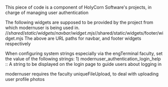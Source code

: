 This piece of code is a component of HolyCorn Software's projects, in charge of managing user authentication

The following widgets are supposed to be provided by the project from which modernuser is being used in.
    /$/shared/static/widgets/navbar/widget.mjs
    /$/shared/static/widgets/footer/widget.mjs
The above are URL paths for navbar, and footer widgets respectively

When configuring system strings especially via the engTerminal faculty, set the value of the following strings:
    1) modernuser_authentication_login_help :: A string to be displayed on the login page to guide users about logging in

modernuser requires the faculty uniqueFileUpload, to deal with uploading user profile photos